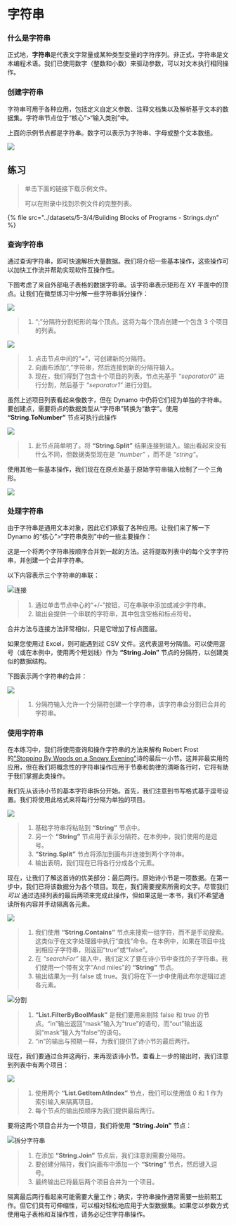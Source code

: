 # 字符串

### 什么是字符串

正式地，**字符串**是代表文字常量或某种类型变量的字符序列。非正式，字符串是文本编程术语。我们已使用数字（整数和小数）来驱动参数，可以对文本执行相同操作。

### 创建字符串

字符串可用于各种应用，包括定义自定义参数、注释文档集以及解析基于文本的数据集。字符串节点位于“核心”>“输入类别”中。

上面的示例节点都是字符串。数字可以表示为字符串、字母或整个文本数组。

![](../images/5-3/4/strings-creatingstrings.jpg)

## 练习

> 单击下面的链接下载示例文件。
>
> 可以在附录中找到示例文件的完整列表。

{% file src="../datasets/5-3/4/Building Blocks of Programs - Strings.dyn" %}

### 查询字符串

通过查询字符串，即可快速解析大量数据。我们将介绍一些基本操作，这些操作可以加快工作流并帮助实现软件互操作性。

下图考虑了来自外部电子表格的数据字符串。该字符串表示矩形在 XY 平面中的顶点。让我们在微型练习中分解一些字符串拆分操作：

![](../images/5-3/4/strings-queryingstrings01.jpg)

> 1. “;”分隔符分割矩形的每个顶点。这将为每个顶点创建一个包含 3 个项目的列表。

![](../images/5-3/4/strings-queryingstrings02.jpg)

> 1. 点击节点中间的“_+_”，可创建新的分隔符。
> 2. 向画布添加“_,_”字符串，然后连接到新的分隔符输入。
> 3. 现在，我们得到了包含十个项目的列表。节点先基于 _“separator0”_ 进行分割，然后基于 _“separator1”_ 进行分割。

虽然上述项目列表看起来像数字，但在 Dynamo 中仍将它们视为单独的字符串。要创建点，需要将点的数据类型从“字符串”转换为“数字”。使用 **“String.ToNumber”** 节点可执行此操作

![](../images/5-3/4/strings-queryingstrings03.jpg)

> 1. 此节点简单明了。将 **“String.Split”** 结果连接到输入。输出看起来没有什么不同，但数据类型现在是 _“number”_ ，而不是 _“string”_。

使用其他一些基本操作，我们现在在原点处基于原始字符串输入绘制了一个三角形。

![](../images/5-3/4/strings-queryingstrings04.jpg)

### 处理字符串

由于字符串是通用文本对象，因此它们承载了各种应用。让我们来了解一下 Dynamo 的“核心”>“字符串类别”中的一些主要操作：

这是一个将两个字符串按顺序合并到一起的方法。这将提取列表中的每个文字字符串，并创建一个合并字符串。

以下内容表示三个字符串的串联：

![连接](../images/5-3/4/strings-manipulatingstrings01.jpg)

> 1. 通过单击节点中心的“+/-”按钮，可在串联中添加或减少字符串。
> 2. 输出会提供一个串联的字符串，其中包含空格和标点符号。

合并方法与连接方法非常相似，只是它增加了标点图层。

如果您使用过 Excel，则可能遇到过 CSV 文件。这代表逗号分隔值。可以使用逗号（或在本例中，使用两个短划线）作为 **“String.Join”** 节点的分隔符，以创建类似的数据结构。

下图表示两个字符串的合并：

![](../images/5-3/4/strings-manipulatingstrings02.jpg)

> 1. 分隔符输入允许一个分隔符创建一个字符串，该字符串会分割已合并的字符串。

### 使用字符串

在本练习中，我们将使用查询和操作字符串的方法来解构 Robert Frost 的[“Stopping By Woods on a Snowy Evening”](http://www.poetryfoundation.org/poem/171621)诗的最后一小节。这并非最实用的应用，但在我们将概念性的字符串操作应用于节奏和韵律的清晰各行时，它将有助于我们掌握此类操作。

我们先从该诗小节的基本字符串拆分开始。首先，我们注意到书写格式基于逗号设置。我们将使用此格式来将每行分隔为单独的项目。

![](../images/5-3/4/strings-workingwithstrings01.jpg)

> 1. 基础字符串将粘贴到 **“String”** 节点中。
> 2. 另一个 **“String”** 节点用于表示分隔符。在本例中，我们使用的是逗号。
> 3. **“String.Split”** 节点将添加到画布并连接到两个字符串。
> 4. 输出表明，我们现在已将各行分成各个元素。

现在，让我们了解这首诗的优美部分：最后两行。原始诗小节是一项数据。在第一步中，我们已将该数据分为各个项目。现在，我们需要搜索所需的文字。尽管我们 _可以_ 通过选择列表的最后两项来完成此操作，但如果这是一本书，我们不希望通读所有内容并手动隔离各元素。

![](../images/5-3/4/strings-workingwithstrings02.jpg)

> 1. 我们使用 **“String.Contains”** 节点来搜索一组字符，而不是手动搜索。这类似于在文字处理器中执行“查找”命令。在本例中，如果在项目中找到相应子字符串，则返回“true”或“false”。
> 2. 在 _“searchFor”_ 输入中，我们定义了要在诗小节中查找的子字符串。我们使用一个带有文字“And miles”的 **“String”** 节点。
> 3. 输出结果为一列 false 或 true。我们将在下一步中使用此布尔逻辑过滤各元素。

![分割](../images/5-3/4/strings-workingwithstrings03.jpg)

> 1. **“List.FilterByBoolMask”** 是我们要用来剔除 false 和 true 的节点。“in”输出返回“mask”输入为“true”的语句，而“out”输出返回“mask”输入为“false”的语句。
> 2. “in”的输出与预期一样，为我们提供了诗小节的最后两行。

现在，我们要通过合并这两行，来再现该诗小节。查看上一步的输出时，我们注意到列表中有两个项目：

![](../images/5-3/4/strings-workingwithstrings04.jpg)

> 1. 使用两个 **“List.GetItemAtIndex”** 节点，我们可以使用值 0 和 1 作为索引输入来隔离项目。
> 2. 每个节点的输出按顺序为我们提供最后两行。

要将这两个项目合并为一个项目，我们将使用 **“String.Join”** 节点：

![拆分字符串](../images/5-3/4/strings-workingwithstrings05.jpg)

> 1. 在添加 **“String.Join”** 节点后，我们注意到需要分隔符。
> 2. 要创建分隔符，我们向画布中添加一个 **“String”** 节点，然后键入逗号。
> 3. 最终输出已将最后两个项目合并为一个项目。

隔离最后两行看起来可能需要大量工作；确实，字符串操作通常需要一些前期工作。但它们具有可伸缩性，可以相对轻松地应用于大型数据集。如果您以参数方式使用电子表格和互操作性，请务必记住字符串操作。
